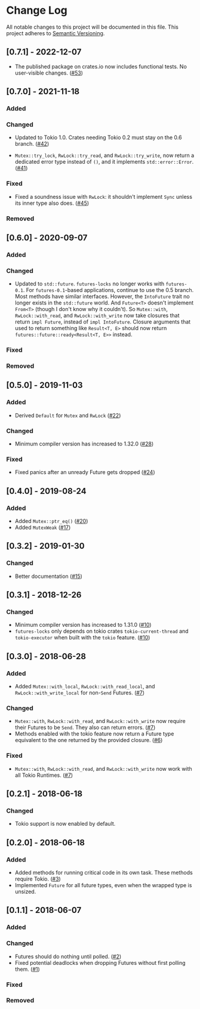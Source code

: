 # Change Log

All notable changes to this project will be documented in this file.
This project adheres to [Semantic Versioning](http://semver.org/).

## [0.7.1] - 2022-12-07

- The published package on crates.io now includes functional tests.  No
  user-visible changes.
  ([#53](https://github.com/asomers/futures-locks/pull/53))

## [0.7.0] - 2021-11-18
### Added
### Changed
- Updated to Tokio 1.0.  Crates needing Tokio 0.2 must stay on the 0.6 branch.
  ([#42](https://github.com/asomers/futures-locks/pull/42))

- `Mutex::try_lock`, `RwLock::try_read`, and `RwLock::try_write`, now return a
  dedicated error type instead of `()`, and it implements `std::error::Error`.
  ([#41](https://github.com/asomers/futures-locks/pull/41))

### Fixed

- Fixed a soundness issue with `RwLock`: it shouldn't implement `Sync` unless
  its inner type also does.
  ([#45](https://github.com/asomers/futures-locks/pull/45))

### Removed

## [0.6.0] - 2020-09-07
### Added
### Changed
- Updated to `std::future`.  `futures-locks` no longer works with
  `futures-0.1`.  For `futures-0.1`-based applications, continue to use the 0.5
  branch.  Most methods have similar interfaces.  However, the `IntoFuture`
  trait no longer exists in the `std::future` world.  And `Future<T>` doesn't
  implement `From<T>` (though I don't know why it couldn't).  So `Mutex::with`,
  `RwLock::with_read`, and `RwLock::with_write` now take closures that return
  `impl Future`, instead of `impl IntoFuture`.  Closure arguments that used to
  return something like `Result<T, E>` should now return
  `futures::future::ready<Result<T, E>>` instead.

### Fixed
### Removed

## [0.5.0] - 2019-11-03
### Added
- Derived `Default` for `Mutex` and `RwLock`
  ([#22](https://github.com/asomers/futures-locks/pull/22))

### Changed
- Minimum compiler version has increased to 1.32.0
  ([#28](https://github.com/asomers/futures-locks/pull/28))

### Fixed
- Fixed panics after an unready Future gets dropped
  ([#24](https://github.com/asomers/futures-locks/pull/24))
 
## [0.4.0] - 2019-08-24
### Added
- Added `Mutex::ptr_eq()`
  ([#20](https://github.com/asomers/futures-locks/pull/20))
- Added `MutexWeak`
  ([#17](https://github.com/asomers/futures-locks/pull/17)) 

## [0.3.2] - 2019-01-30
### Changed
- Better documentation
  ([#15](https://github.com/asomers/futures-locks/pull/15))

## [0.3.1] - 2018-12-26
### Changed
- Minimum compiler version has increased to 1.31.0
  ([#10](https://github.com/asomers/futures-locks/pull/10))
- `futures-locks` only depends on tokio crates `tokio-current-thread` and
  `tokio-executor` when built with the `tokio` feature.
  ([#10](https://github.com/asomers/futures-locks/pull/10))

## [0.3.0] - 2018-06-28
### Added
- Added `Mutex::with_local`, `RwLock::with_read_local`, and
  `RwLock::with_write_local` for non-`Send` Futures.
  ([#7](https://github.com/asomers/futures-locks/pull/7))

### Changed
- `Mutex::with`, `RwLock::with_read`, and `RwLock::with_write` now require
  their Futures to be `Send`.  They also can return errors.
  ([#7](https://github.com/asomers/futures-locks/pull/7))
- Methods enabled with the tokio feature now return a Future type equivalent
  to the one returned by the provided closure.
  ([#6](https://github.com/asomers/futures-locks/pull/6))

### Fixed
- `Mutex::with`, `RwLock::with_read`, and `RwLock::with_write` now work with
  all Tokio Runtimes.
  ([#7](https://github.com/asomers/futures-locks/pull/7))

## [0.2.1] - 2018-06-18
### Changed
- Tokio support is now enabled by default.

## [0.2.0] - 2018-06-18
### Added
- Added methods for running critical code in its own task.  These methods
  require Tokio.
  ([#3](https://github.com/asomers/futures-locks/issues/3))
- Implemented `Future` for all future types, even when the wrapped type is
  unsized.

## [0.1.1] - 2018-06-07
### Added

### Changed
- Futures should do nothing until polled.
  ([#2](https://github.com/asomers/futures-locks/issues/2))
- Fixed potential deadlocks when dropping Futures without first polling them.
  ([#1](https://github.com/asomers/futures-locks/issues/1))

### Fixed

### Removed
